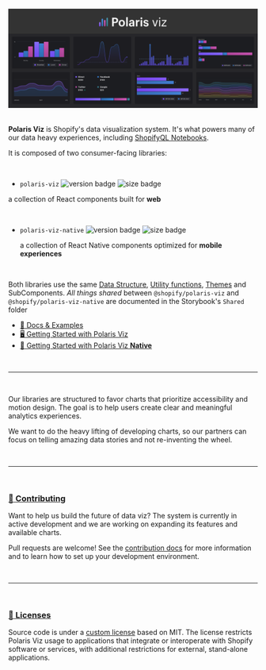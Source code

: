 <a name="polaris-viz" href="#polaris-viz"><img src="./public/polaris_viz_header.png" alt="Polaris viz" /></a><br/><br/>

**Polaris Viz** is Shopify's data visualization system. It's what powers many of our data heavy experiences, including [ShopifyQL Notebooks](https://shopify.engineering/shopify-commerce-data-querying-language-shopifyql).

It is composed of two consumer-facing libraries:

<br/>

-  `polaris-viz`
![version badge](https://img.shields.io/npm/v/@shopify/polaris-viz)
![size badge](https://img.shields.io/bundlephobia/minzip/@shopify/polaris-viz)

 a collection of React components built for **web**

<br/>

- `polaris-viz-native`
![version badge](https://img.shields.io/npm/v/@shopify/polaris-viz-native)
![size badge](https://img.shields.io/bundlephobia/minzip/@shopify/polaris-viz-native)

  a collection of React Native components optimized for **mobile experiences**

<br/>

Both libraries use the same [Data Structure](http://polaris-viz.shopify.io/iframe.html?id=shared-data-structure--page&args=&viewMode=story), [Utility functions](http://polaris-viz.shopify.io/iframe.html?id=shared-utilities--page&viewMode=story), [Themes](http://polaris-viz.shopify.io/iframe.html?id=shared-themes-default-themes--page&args=&viewMode=story) and SubComponents. _All things shared_ between `@shopify/polaris-viz` and `@shopify/polaris-viz-native` are documented in the Storybook's `Shared` folder


- [📓 Docs & Examples](https://polaris-viz.shopify.io)
- [🖥 Getting Started with Polaris Viz](http://polaris-viz.shopify.io/?path=/docs/polaris-viz-getting-started--page)
- [📱 Getting Started with Polaris Viz **Native**](http://polaris-viz.shopify.io/?path=/docs/polaris-viz-native-getting-started--page)




<br/>
<hr/>
<br/>

Our libraries are structured to favor charts that prioritize accessibility and motion design. The goal is to help users create clear and meaningful analytics experiences.

We want to do the heavy lifting of developing charts, so our partners can focus on telling amazing data stories and not re-inventing the wheel.

<br/>
<hr/>
<br/>

<a name="contributing" href="#contributing">
  <h3>🤝 Contributing</h3>
</a>


Want to help us build the future of data viz?
The system is currently in active development and we are working on expanding its features and available charts.

Pull requests are welcome! See the [contribution docs](https://github.com/Shopify/polaris-viz/blob/master/CONTRIBUTING.md) for more information and to learn how to set up your development environment.


<br/>
<hr/>
<br/>
<a name="licenses" href="#licenses">
  <h3>📃 Licenses</h3>
</a>

 Source code is under a [custom license](https://github.com/Shopify/polaris-viz/blob/main/LICENSE.md) based on MIT. The license restricts Polaris Viz usage to applications that integrate or interoperate with Shopify software or services, with additional restrictions for external, stand-alone applications.
